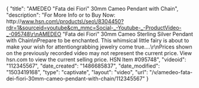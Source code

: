 {
    "title": "AMEDEO \"Fata dei Fiori\" 30mm Cameo Pendant with Chain",
    "description": "For More Info or to Buy Now: http:\/\/www.hsn.com\/products\/seo\/8304450?rdr=1&sourceid=youtube&cm_mmc=Social-_-Youtube-_-ProductVideo-_-095748\r\nAMEDEO \"Fata dei Fiori\" 30mm Cameo Sterling Silver Pendant with Chain\nPrepare to be enchanted. This whimsical little fairy is about to make your wish for attentiongrabbing jewelry come true....\r\nPrices shown on the previously recorded video may not represent the current price.  View hsn.com to view the current selling price. HSN Item #095748",
    "videoid": "112345567",
    "date_created": "1486685837",
    "date_modified": "1503419168",
    "type": "captivate",
    "layout": "video",
    "url": "\/v\/amedeo-fata-dei-fiori-30mm-cameo-pendant-with-chain\/112345567"
}